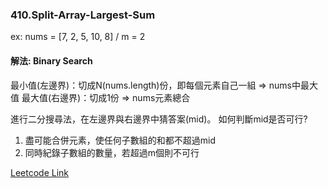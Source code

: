 ### 410.Split-Array-Largest-Sum

ex: nums = [7, 2, 5, 10, 8] / m = 2

#### 解法: Binary Search
最小值(左邊界)：切成N(nums.length)份，即每個元素自己一組 => nums中最大值 
最大值(右邊界)：切成1份 => nums元素總合

進行二分搜尋法，在左邊界與右邊界中猜答案(mid)。
如何判斷mid是否可行?
1. 盡可能合併元素，使任何子數組的和都不超過mid
2. 同時紀錄子數組的數量，若超過m個則不可行

[Leetcode Link](https://leetcode.com/problems/split-array-largest-sum)